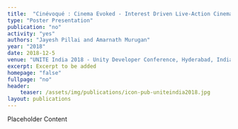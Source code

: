 ```yaml
---
title:  "Cinévoqué : Cinema Evoked - Interest Driven Live-Action Cinema in Virtual Reality"
type: "Poster Presentation"
publication: "no"
activity: "yes"
authors: "Jayesh Pillai and Amarnath Murugan"
year: "2018"
date: 2018-12-5
venue: "UNITE India 2018 - Unity Developer Conference, Hyderabad, India"
excerpt: Excerpt to be added
homepage: "false"
fullpage: "no"
header:
    teaser: /assets/img/publications/icon-pub-uniteindia2018.jpg
layout: publications    
---
```


Placeholder Content